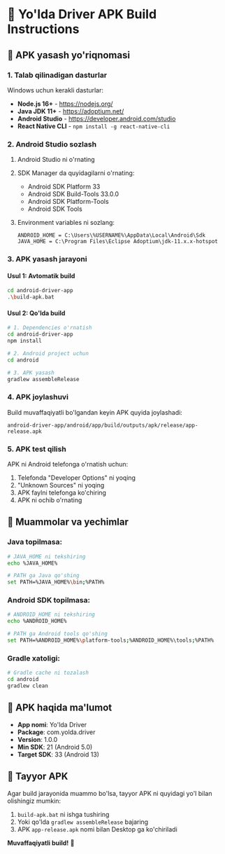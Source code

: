 # 📱 Yo'lda Driver APK Build Instructions

## 🚀 APK yasash yo'riqnomasi

### 1. Talab qilinadigan dasturlar

Windows uchun kerakli dasturlar:
- **Node.js 16+** - https://nodejs.org/
- **Java JDK 11+** - https://adoptium.net/
- **Android Studio** - https://developer.android.com/studio
- **React Native CLI** - `npm install -g react-native-cli`

### 2. Android Studio sozlash

1. Android Studio ni o'rnating
2. SDK Manager da quyidagilarni o'rnating:
   - Android SDK Platform 33
   - Android SDK Build-Tools 33.0.0
   - Android SDK Platform-Tools
   - Android SDK Tools

3. Environment variables ni sozlang:
   ```
   ANDROID_HOME = C:\Users\%USERNAME%\AppData\Local\Android\Sdk
   JAVA_HOME = C:\Program Files\Eclipse Adoptium\jdk-11.x.x-hotspot
   ```

### 3. APK yasash jarayoni

#### Usul 1: Avtomatik build
```bash
cd android-driver-app
.\build-apk.bat
```

#### Usul 2: Qo'lda build
```bash
# 1. Dependencies o'rnatish
cd android-driver-app
npm install

# 2. Android project uchun
cd android

# 3. APK yasash
gradlew assembleRelease
```

### 4. APK joylashuvi

Build muvaffaqiyatli bo'lgandan keyin APK quyida joylashadi:
```
android-driver-app/android/app/build/outputs/apk/release/app-release.apk
```

### 5. APK test qilish

APK ni Android telefonga o'rnatish uchun:
1. Telefonda "Developer Options" ni yoqing
2. "Unknown Sources" ni yoqing  
3. APK faylni telefonga ko'chiring
4. APK ni ochib o'rnating

## 🔧 Muammolar va yechimlar

### Java topilmasa:
```bash
# JAVA_HOME ni tekshiring
echo %JAVA_HOME%

# PATH ga Java qo'shing
set PATH=%JAVA_HOME%\bin;%PATH%
```

### Android SDK topilmasa:
```bash
# ANDROID_HOME ni tekshiring
echo %ANDROID_HOME%

# PATH ga Android tools qo'shing
set PATH=%ANDROID_HOME%\platform-tools;%ANDROID_HOME%\tools;%PATH%
```

### Gradle xatoligi:
```bash
# Gradle cache ni tozalash
cd android
gradlew clean
```

## 📱 APK haqida ma'lumot

- **App nomi**: Yo'lda Driver
- **Package**: com.yolda.driver
- **Version**: 1.0.0
- **Min SDK**: 21 (Android 5.0)
- **Target SDK**: 33 (Android 13)

## 🎯 Tayyor APK

Agar build jarayonida muammo bo'lsa, tayyor APK ni quyidagi yo'l bilan olishingiz mumkin:
1. `build-apk.bat` ni ishga tushiring
2. Yoki qo'lda `gradlew assembleRelease` bajaring
3. APK `app-release.apk` nomi bilan Desktop ga ko'chiriladi

**Muvaffaqiyatli build!** 🚀